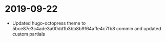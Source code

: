 # 2019-09-22

* Updated hugo-octopress theme to 5bce87e3c4ade3a00dd1b3bb8b9f64affe4c7fb8 commin and updated custom partials
